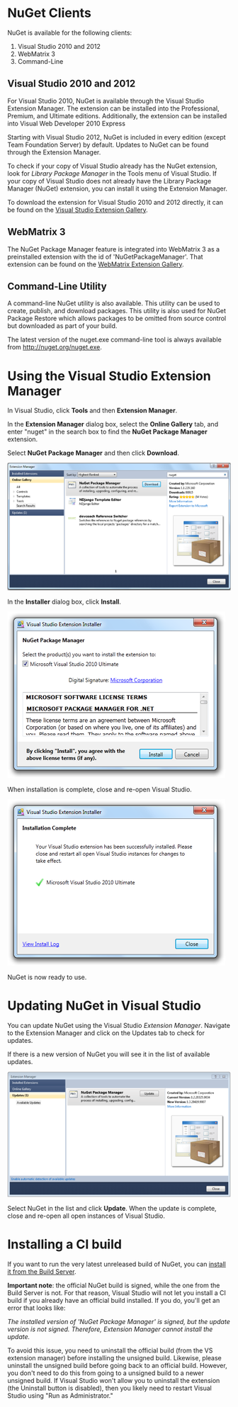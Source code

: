 # NuGet Clients
NuGet is available for the following clients:

1. Visual Studio 2010 and 2012
1. WebMatrix 3
1. Command-Line 

## Visual Studio 2010 and 2012
For Visual Studio 2010, NuGet is available through the Visual Studio Extension Manager.  The extension can be installed into the Professional, Premium, and Ultimate editions.  Additionally, the extension can be installed into Visual Web Developer 2010 Express

Starting with Visual Studio 2012, NuGet is included in every edition (except Team Foundation Server) by default.  Updates to NuGet can be found through the Extension Manager.

To check if your copy of Visual Studio already has the NuGet extension, look for *Library Package Manager* in the Tools menu of Visual Studio.  If your copy of Visual Studio does not already have the Library Package Manager (NuGet) extension, you can install it using the Extension Manager.

To download the extension for Visual Studio 2010 and 2012 directly, it can be found on the [Visual Studio Extension Gallery](http://visualstudiogallery.msdn.microsoft.com/27077b70-9dad-4c64-adcf-c7cf6bc9970c).

## WebMatrix 3
The NuGet Package Manager feature is integrated into WebMatrix 3 as a preinstalled extension with the id of 'NuGetPackageManager'.  That extension can be found on the [WebMatrix Extension Gallery](http://extensions.webmatrix.com/packages/NuGetPackageManager/).

## Command-Line Utility
A command-line NuGet utility is also available.  This utility can be used to create, publish, and download packages.  This utility is also used for NuGet Package Restore which allows packages to be omitted from source control but downloaded as part of your build.

The latest version of the nuget.exe command-line tool is always available from http://nuget.org/nuget.exe.

# Using the Visual Studio Extension Manager

In Visual Studio, click **Tools** and then **Extension Manager**.

In the **Extension Manager** dialog box, select the **Online Gallery** tab, and enter "nuget" in the search box to find the **NuGet Package Manager** extension.

Select **NuGet Package Manager** and then click **Download**.

![Extension Manager showing NuGet](images/extension-manager-with-nuget.png)

In the **Installer** dialog box, click **Install**.

![Visual Studio Extension Installer](images/visual-studio-extension-installer.png)

When installation is complete, close and re-open Visual Studio.

![Visual Studio Extension Installer Complete](images/visual-studio-extension-installer-complete.png)

NuGet is now ready to use.

# Updating NuGet in Visual Studio
You can update NuGet using the Visual Studio *Extension Manager*.  Navigate to the Extension Manager and click on the Updates tab to check for updates.

If there is a new version of NuGet you will see it in the list of available updates.

![Extension Manager showing a new version of NuGet available](images/visual-studio-extension-update-check.png)

Select NuGet in the list and click **Update**.  When the update is complete, close and re-open all open instances of Visual Studio.

# Installing a CI build

If you want to run the very latest unreleased build of NuGet, you can
[install it from the Build Server](http://build.nuget.org/NuGet.Tools.vsix).

**Important note**: the official NuGet build is signed, while the one from the Build Server is not. For that reason, Visual Studio will not let you
install a CI build if you already have an official build installed. If you do, you'll get an error that looks like:

*The installed version of 'NuGet Package Manager' is signed, but the update version is not signed. Therefore, Extension Manager cannot install the update.*

To avoid this issue, you need to uninstall the official build (from the VS extension manager) before installing the unsigned build. Likewise, please uninstall the unsigned build
before going back to an official build. However, you don't need to do this from going to a unsigned build to a newer unsigned build. If Visual Studio won't allow you to uninstall the extension (the Uninstall button is disabled), then you likely need to restart Visual Studio using "Run as Administrator."

